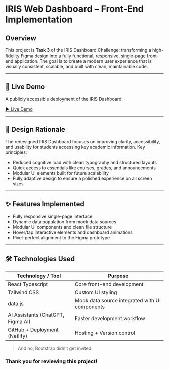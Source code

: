 # IRIS Web Dashboard – Front-End Implementation

## Overview  
This project is **Task 3** of the IRIS Dashboard Challenge: transforming a high-fidelity Figma design into a fully functional, responsive, single-page front-end application. The goal is to create a modern user experience that is visually consistent, scalable, and built with clean, maintainable code.

---

## 🚀 Live Demo  
A publicly accessible deployment of the IRIS Dashboard:

[▶️ Live Demo](https://cinch-cosmic-55154314.figma.site/)  

---

## 🎯 Design Rationale  
The redesigned IRIS Dashboard focuses on improving clarity, accessibility, and usability for students accessing key academic information. Key principles:

- Reduced cognitive load with clean typography and structured layouts
- Quick access to essentials like courses, grades, and announcements
- Modular UI elements built for future scalability
- Fully adaptive design to ensure a polished experience on all screen sizes

---

## ✨ Features Implemented  

- Fully responsive single-page interface
- Dynamic data population from mock data sources
- Modular UI components and clean file structure
- Hover/tap interactive elements and dashboard animations
- Pixel-perfect alignment to the Figma prototype

---

## 🛠️ Technologies Used

| Technology / Tool | Purpose |
|------------------|---------|
| React Typescript | Core front-end development |
| Tailwind CSS     | Custom UI styling |
| data.js | Mock data source integrated with UI components |
| AI Assistants (ChatGPT, Figma AI) | Faster development workflow |
| GitHub + Deployment (Netlify) | Hosting + Version control |

> And no, Bootstrap didn’t get invited.


### Thank you for reviewing this project!